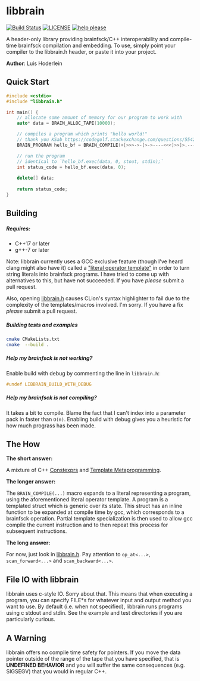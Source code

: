 # libbrain

[![Build Status](https://travis-ci.com/khemritolya/libbrain.svg?branch=master)](https://travis-ci.com/khemritolya/libbrain)
[![LICENSE](https://img.shields.io/github/license/khemritolya/libbrain)](https://github.com/khemritolya/libbrain/blob/master/LICENSE)
[![help please](https://img.shields.io/github/labels/khemritolya/libbrain/help%20wanted)](https://github.com/khemritolya/libbrain)

A header-only library providing brainfsck/C++ interoperability and compile-time brainfsck compilation and embedding. To use, simply point your compiler to the libbrain.h header, or paste it into your project.

**Author**: Luis Hoderlein

## Quick Start

```cpp
#include <cstdio>
#include "libbrain.h"

int main() {
    // allocate some amount of memory for our program to work with
    auto* data = BRAIN_ALLOC_TAPE(10000);

    // compiles a program which prints "hello world!"
    // thank you KSab https://codegolf.stackexchange.com/questions/55422/hello-world/163590#163590
    BRAIN_PROGRAM hello_bf = BRAIN_COMPILE(+[>>>->-[>->----<<<]>>]>.---.>+..+++.>>.<.>>---.<<<.+++.------.<-.>>+.);

    // run the program
    // identical to `hello_bf.exec(data, 0, stout, stdin);`
    int status_code = hello_bf.exec(data, 0);
    
    delete[] data;
    
    return status_code;
}
```

## Building

##### Requires:
   * C++17 or later
   * g++-7 or later

Note: libbrain currently uses a GCC exclusive feature (though I've heard clang might also have it) called a ["literal operator template"] in order to turn string literals into brainfsck programs. I have tried to come up with alternatives to this, but have not succeeded. If you have *please* submit a pull request.

["literal operator template"]: https://en.cppreference.com/w/cpp/language/user_literal

Also, opening [libbrain.h] causes CLion's syntax highlighter to fail due to the complexity of the templates/macros involved. I'm sorry. If you have a fix *please* submit a pull request.

##### Building tests and examples

```bash
cmake CMakeLists.txt
cmake  --build .
```
##### Help my brainfsck is not working?

Enable build with debug by commenting the line in `libbrain.h`:

```cpp
#undef LIBBRAIN_BUILD_WITH_DEBUG
```


##### Help my brainfsck is not compiling?

It takes a bit to compile. Blame the fact that I can't index into a parameter pack in faster than `O(n)`.
Enabling build with debug gives you a heuristic for how much prograss has been made.

## The How

**The short answer:**
 
 A mixture of C++ [Constexprs] and [Template Metaprogramming].

[Constexprs]: https://en.cppreference.com/w/cpp/language/constexpr
[Template Metaprogramming]: https://en.wikipedia.org/wiki/Template_metaprogramming

**The longer answer:**

The `BRAIN_COMPILE(...)` macro expands to a literal representing a program, using the aforementioned literal operator template. A program is a templated struct which is generic over its state. This struct has an inline function to be expanded at compile time by gcc, which corresponds to a brainfsck operation. Partial template specialization is then used to allow gcc compile the current instruction and to then repeat this process for subsequent instructions.

**The long answer:**
 
For now, just look in [libbrain.h]. Pay attention to `op_at<...>`, `scan_forward<...>` and `scan_backward<...>`.

[libbrain.h]: https://github.com/khemritolya/libbrain/blob/master/libbrain.h

## File IO with libbrain

libbrain uses c-style IO. Sorry about that. This means that when executing a program, you can specify FILE*s for whatever input and output method you want to use. By default (i.e. when not specified), libbrain runs programs using c stdout and stdin. See the example and test directories if you are particularly curious.

## A Warning

libbrain offers no compile time safety  for pointers. If you move the data pointer outside of the range of the tape that you have specified, that is **UNDEFINED BEHAVIOR** and you will suffer the same consequences (e.g. SIGSEGV) that you would in regular C++.
